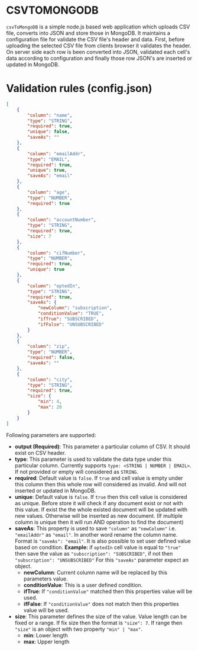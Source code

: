 # CSVTOMONGODB

`csvToMongoDB` is a simple node.js based web application which uploads CSV file, converts into JSON and store those in MongoDB. It maintains a configuration file for validate the CSV file's header and data. First, before uploading the selected CSV file from clients browser it validates the header. On server side each row is been converted into JSON, validated each cell's data according to configuration and finally those row JSON's are inserted or updated in MongoDB.

# Validation rules (config.json)

```json
[
	{
		"column": "name",
		"type": "STRING",
		"required": true,
		"unique": false,
		"saveAs": ""
	},
	{
		"column": "emailAddr",
		"type": "EMAIL",
		"required": true,
		"unique": true,
		"saveAs": "email"
	},
	{
		"column": "age",
		"type": "NUMBER",
		"required": true
	},
	{
		"column": "accountNumber",
		"type": "STRING",
		"required": true,
		"size": 7
	},
	{
		"column": "cifNumber",
		"type": "NUMBER",
		"required": true,
		"unique": true
	},
	{
		"column": "optedIn",
		"type": "STRING",
		"required": true,
		"saveAs": {
			"newColumn": "subscription",
			"conditionValue": "TRUE",
			"ifTrue": "SUBSCRIBED",
			"ifFalse": "UNSUBSCRIBED"
		}
	},
	{
		"column": "zip",
		"type": "NUMBER",
		"required": false,
		"saveAs": ""
	},
	{
		"column": "city",
		"type": "STRING",
		"required": true,
		"size": {
			"min": 4,
			"max": 20
		}
	}
]
```

Following parameters are supported:

* **output (Required)**: This parameter a particular column of CSV. It should exist on CSV header.
* **type**: This parameter is used to validate the data type under this particular column. Currently supports `type: <STRING | NUMBER | EMAIL>`. If not provided or empty will considered as `STRING`.
* **required**: Default value is `false`. If `true` and cell value is empty under this column then this whole row will considered as invalid. And will not inserted or updated in MongoDB.
* **unique**: Default value is `false`. If `true` then this cell value is considered as unique. Before store it will check if any document exist or not with this value. If exist the the whole existed document will be updated with new values. Otherwise will be inserted as new document. (If multiple column is unique then it will run AND operation to find the document)
* **saveAs**: This property is used to save `"column"` as `"newColumn"` i.e. `"emailAddr"` as `"email"`. In another word rename the column name. Format is `"saveAs": "email"`. It is also possible to set user defined value based on condition. **Example:** if `optedIn` cell value is equal to `"true"` then save the value as `"subscription": "SUBSCRIBED"`, if not then `"subscription": "UNSUBSCRIBED"` For this `"saveAs"` parameter expect an object.
    * **newColumn**: Current column name will be replaced by this parameters value.
    * **conditionValue**: This is a user defined condition.
    * **ifTrue**: If `"conditionValue"` matched then this properties value will be used.
    * **ifFalse**: If `"conditionValue"` does not match then this properties value will be used.
* **size**: This parameter defines the size of the value. Value length can be fixed or a range. If fix size then the format is `"size": 7`. If range then `"size"` is an object with two property `"min" | "max"`.
    * **min**: Lower length
    * **max**: Upper length